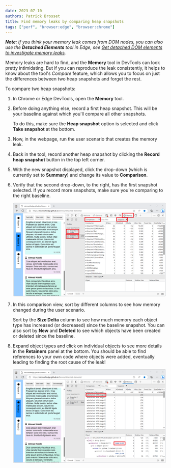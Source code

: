 ```yaml
---
date: 2023-07-10
authors: Patrick Brosset
title: Find memory leaks by comparing heap snapshots
tags: ["perf", "browser:edge", "browser:chrome"]
---
```


_**Note**: If you think your memory leak comes from DOM nodes, you can also use the  **Detached Elements** tool in Edge, see [Get detached DOM elements to investigate memory leaks](./get-detached-elements.md)._

Memory leaks are hard to find, and the **Memory** tool in DevTools can look pretty intimidating. But if you can reproduce the leak consistently, it helps to know about the tool's _Compare_ feature, which allows you to focus on just the differences between two heap snapshots and forget the rest.

To compare two heap snapshots:

1. In Chrome or Edge DevTools, open the **Memory** tool.

1. Before doing anything else, record a first heap snapshot. This will be your baseline against which you'll compare all other snapshots.

   To do this, make sure the **Heap snapshot** option is selected and click **Take snapshot** at the bottom.

1. Now, in the webpage, run the user scenario that creates the memory leak.

1. Back in the tool, record another heap snapshot by clicking the **Record heap snapshot** button in the top left corner.

1. With the new snapshot displayed, click the drop-down (which is currently set to **Summary**) and change its value to **Comparison**.

1. Verify that the second drop-down, to the right, has the first snapshot selected. If you record more snapshots, make sure you're comparing to the right baseline.

   ![Microsoft Edge, with a demo webpage, and DevTools on the side with the Memory tool showing 2 snapshots have been recorded](../../assets/img/find-memory-leaks-1.png)

1. In this comparison view, sort by different columns to see how memory changed during the user scenario.

   Sort by the **Size Delta** column to see how much memory each object type has increased (or decreased) since the baseline snapshot. You can also sort by **New** and **Deleted** to see which objects have been created or deleted since the baseline.

1. Expand object types and click on individual objects to see more details in the **Retainers** panel at the bottom. You should be able to find references to your own code where objects were added, eventually leading to finding the root cause of the leak!

   ![The Memory tool in comparison mode, with one object selected, showing a list of retainers at the bottom, with links to source code](../../assets/img/find-memory-leaks-2.png)

